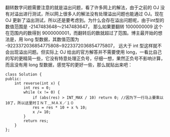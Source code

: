翻转数字问题需要注意的就是溢出问题，看了许多网上的解法，由于之前的 OJ 没有对溢出进行测试，所以网上很多人的解法没有处理溢出问题也能通过 OJ。现在 OJ 更新了溢出测试，所以还是要考虑到。为什么会存在溢出问题呢，由于int型的数值范围是 -2147483648～2147483647， 那么如果要翻转 1000000009 这个在范围内的数得到 9000000001，而翻转后的数就超过了范围。博主最开始的想法是，用 long 型数据，其数值范围为 -9223372036854775808~9223372036854775807， 远大于 int 型这样就不会出现溢出问题。但实际上 OJ 给出的官方解答并不需要使用 long，一看比自己的写的更精简一些，它没有特意处理正负号，仔细一想，果然正负号不影响计算，而且没有用 long 型数据，感觉写的更好一些，那么就贴出来吧：

```
class Solution {
public:
    int reverse(int x) {
        int res = 0;
        while (x != 0) {
            if (abs(res) > INT_MAX / 10) return 0; //因为下一行马上要乘以10了，所以这里时ＩＮＴ＿ＭＡＸ／１０
            res = res * 10 + x % 10;
            x /= 10;
        }
        return res;
    }
};
```

